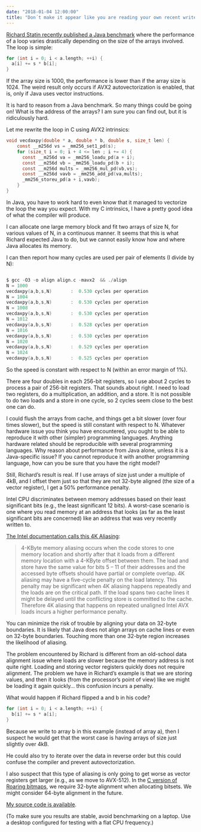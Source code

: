 ```yaml
---
date: "2018-01-04 12:00:00"
title: "Don´t make it appear like you are reading your own recent writes"
---
```




[Richard Statin recently published a Java benchmark](http://richardstartin.uk/the-much-aligned-garbage-collector/) where the performance of a loop varies drastically depending on the size of the arrays involved. The loop is simple:
```C
for (int i = 0; i < a.length; ++i) {
  a[i] += s * b[i];
}
```


If the array size is 1000, the performance is lower than if the array size is 1024. The weird result only occurs if AVX2 autovectorization is enabled, that is, only if Java uses vector instructions.

It is hard to reason from a Java benchmark. So many things could be going on! What is the address of the arrays? I am sure you can find out, but it is ridiculously hard.

Let me rewrite the loop in C using AVX2 intrinsics:
```C
void vecdaxpy(double * a, double * b, double s, size_t len) {
    const __m256d vs = _mm256_set1_pd(s);
    for (size_t i = 0; i + 4 <= len ; i += 4) {
      const __m256d va = _mm256_loadu_pd(a + i);
      const __m256d vb = _mm256_loadu_pd(b + i);
      const __m256d mults = _mm256_mul_pd(vb,vs);
      const __m256d vavb = _mm256_add_pd(va,mults);
      _mm256_storeu_pd(a + i,vavb);
    }
}
```


In Java, you have to work hard to even know that it managed to vectorize the loop the way you expect. With my C intrinsics, I have a pretty good idea of what the compiler will produce.

I can allocate one large memory block and fit two arrays of size N, for various values of N, in a continuous manner. It seems that this is what Richard expected Java to do, but we cannot easily know how and where Java allocates its memory.

I can then report how many cycles are used per pair of elements (I divide by N):
```C

$ gcc -O3 -o align align.c -mavx2  && ./align
N = 1000
vecdaxpy(a,b,s,N)   	:  0.530 cycles per operation
N = 1004
vecdaxpy(a,b,s,N)   	:  0.530 cycles per operation
N = 1008
vecdaxpy(a,b,s,N)   	:  0.530 cycles per operation
N = 1012
vecdaxpy(a,b,s,N)   	:  0.528 cycles per operation
N = 1016
vecdaxpy(a,b,s,N)   	:  0.530 cycles per operation
N = 1020
vecdaxpy(a,b,s,N)   	:  0.529 cycles per operation
N = 1024
vecdaxpy(a,b,s,N)   	:  0.525 cycles per operation
```


So the speed is constant with respect to N (within an error margin of 1%).

There are four doubles in each 256-bit registers, so I use about 2 cycles to process a pair of 256-bit registers. That sounds about right. I need to load two registers, do a multiplication, an addition, and a store. It is not possible to do two loads and a store in one cycle, so 2 cycles seem close to the best one can do.

I could flush the arrays from cache, and things get a bit slower (over four times slower), but the speed is still constant with respect to N.
Whatever hardware issue you think you have encountered, you ought to be able to reproduce it with other (simpler) programming languages. Anything hardware related should be reproducible with several programming languages. Why reason about performance from Java alone, unless it is a Java-specific issue? If you cannot reproduce it with another programming language, how can you be sure that you have the right model?

Still, Richard&rsquo;s result is real. If I use arrays of size just under a multiple of 4kB, and I offset them just so that they are not 32-byte aligned (the size of a vector register), I get a 50% performance penalty.

Intel CPU discriminates between memory addresses based on their least significant bits (e.g., the least significant 12 bits). A worst-case scenario is one where you read memory at an address that looks (as far as the least significant bits are concerned) like an address that was very recently written to.

[The Intel documentation calls this 4K Aliasing](https://www.intel.com/content/dam/www/public/us/en/documents/manuals/64-ia-32-architectures-optimization-manual.pdf):

> 4-KByte memory aliasing occurs when the code stores to one memory location and shortly after that it loads from a different memory location with a 4-KByte offset between them. The load and store have the same value for bits 5 &#8211; 11 of their addresses and the accessed byte offsets should have partial or complete overlap. 4K aliasing may have a five-cycle penalty on the load latency. This penalty may be significant when 4K aliasing happens repeatedly and the loads are on the critical path. If the load spans two cache lines it might be delayed until the conflicting store is committed to the cache. Therefore 4K aliasing that happens on repeated unaligned Intel AVX loads incurs a higher performance penalty.


You can minimize the risk of trouble by aligning your data on 32-byte boundaries. It is likely that Java does not align arrays on cache lines or even on 32-byte boundaries. Touching more than one 32-byte region increases the likelihood of aliasing.

The problem encountered by Richard is different from an old-school data alignment issue where loads are slower because the memory address is not quite right. Loading and storing vector registers quickly does not require alignment. The problem we have in Richard&rsquo;s example is that we are storing values, and then it looks (from the processor&rsquo;s point of view) like we might be loading it again quickly&hellip; this confusion incurs a penalty.

What would happen if Richard flipped a and b in his code?
```C
for (int i = 0; i < a.length; ++i) {
  b[i] += s * a[i];
}
```


Because we write to array b in this example (instead of array a), then I suspect he would get that the worst case is having arrays of size just slightly over 4kB.

He could also try to iterate over the data in reverse order but this could confuse the compiler and prevent autovectorization.

I also suspect that this type of aliasing is only going to get worse as vector registers get larger (e.g., as we move to AVX-512). In the [C version of Roaring bitmaps](https://github.com/RoaringBitmap/CRoaring), we require 32-byte alignment when allocating bitsets. We might consider 64-byte alignment in the future.

[My source code is available](https://github.com/lemire/Code-used-on-Daniel-Lemire-s-blog/tree/master/2018/01/04).

(To make sure you results are stable, avoid benchmarking on a laptop. Use a desktop configured for testing with a flat CPU frequency.)

